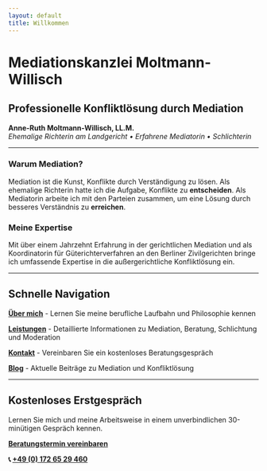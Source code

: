 ```yaml
---
layout: default
title: Willkommen
---
```


# Mediationskanzlei Moltmann-Willisch

## Professionelle Konfliktlösung durch Mediation

**Anne-Ruth Moltmann-Willisch, LL.M.**  
*Ehemalige Richterin am Landgericht • Erfahrene Mediatorin • Schlichterin*

---

### Warum Mediation?

Mediation ist die Kunst, Konflikte durch Verständigung zu lösen. Als ehemalige Richterin hatte ich die Aufgabe, Konflikte zu **entscheiden**. Als Mediatorin arbeite ich mit den Parteien zusammen, um eine Lösung durch besseres Verständnis zu **erreichen**.

### Meine Expertise

Mit über einem Jahrzehnt Erfahrung in der gerichtlichen Mediation und als Koordinatorin für Güterichterverfahren an den Berliner Zivilgerichten bringe ich umfassende Expertise in die außergerichtliche Konfliktlösung ein.

---

## Schnelle Navigation

**[Über mich](about.html)** - Lernen Sie meine berufliche Laufbahn und Philosophie kennen

**[Leistungen](services.html)** - Detaillierte Informationen zu Mediation, Beratung, Schlichtung und Moderation

**[Kontakt](contact.html)** - Vereinbaren Sie ein kostenloses Beratungsgespräch

**[Blog](blog.html)** - Aktuelle Beiträge zu Mediation und Konfliktlösung

---

## Kostenloses Erstgespräch

Lernen Sie mich und meine Arbeitsweise in einem unverbindlichen 30-minütigen Gespräch kennen.

**[Beratungstermin vereinbaren](contact.html)**

**📞 [+49 (0) 172 65 29 460](tel:+4917265229460)**